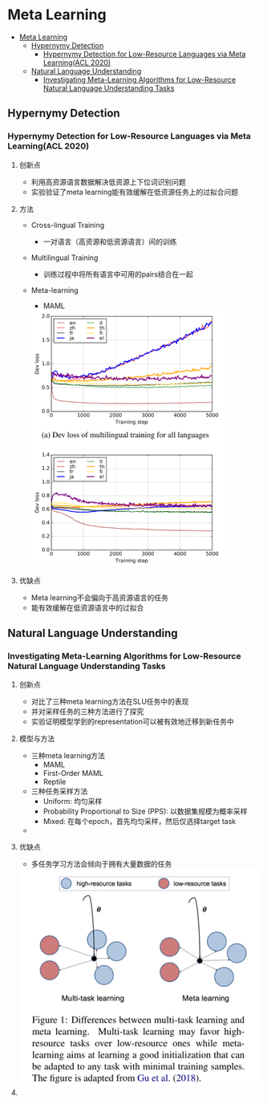 # Meta Learning
- [Meta Learning](#meta-learning)
  - [Hypernymy Detection](#hypernymy-detection)
    - [Hypernymy Detection for Low-Resource Languages via Meta Learning(ACL 2020)](#hypernymy-detection-for-low-resource-languages-via-meta-learningacl-2020)
  - [Natural Language Understanding](#natural-language-understanding)
    - [Investigating Meta-Learning Algorithms for Low-Resource Natural Language Understanding Tasks](#investigating-meta-learning-algorithms-for-low-resource-natural-language-understanding-tasks)


## Hypernymy Detection

### Hypernymy Detection for Low-Resource Languages via Meta Learning(ACL 2020)

1. 创新点

   - 利用高资源语言数据解决低资源上下位词识别问题
   - 实验验证了meta learning能有效缓解在低资源任务上的过拟合问题

2. 方法

   - Cross-lingual Training

     - 一对语言（高资源和低资源语言）间的训练

   - Multilingual Training

     - 训练过程中将所有语言中可用的pairs结合在一起

   - Meta-learning

     - MAML

     <img src="./pics/ml_acl20.png" alt="image-20201125155014195" style="zoom:50%;" />

3. 优缺点

   - Meta learning不会偏向于高资源语言的任务
   - 能有效缓解在低资源语言中的过拟合



## Natural Language Understanding

### Investigating Meta-Learning Algorithms for Low-Resource Natural Language Understanding Tasks

1. 创新点

   - 对比了三种meta learning方法在SLU任务中的表现
   - 并对采样任务的三种方法进行了探究
   - 实验证明模型学到的representation可以被有效地迁移到新任务中

2. 模型与方法

   - 三种meta learning方法
     - MAML
     - First-Order MAML
     - Reptile
   - 三种任务采样方法
     - Uniform: 均匀采样
     - Probability Proportional to Size (PPS): 以数据集规模为概率采样
     - Mixed: 在每个epoch，首先均匀采样，然后仅选择target task
   - 

3. 优缺点

   - 多任务学习方法会倾向于拥有大量数据的任务

   <img src="./pics/ml_acl2019.png" alt="image-20201125214618558" style="zoom:50%;" />

4. 


